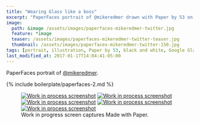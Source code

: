 ```yaml
---
title: "Wearing Glass like a boss"
excerpt: "PaperFaces portrait of @mikeredmer drawn with Paper by 53 on an iPad."
image: 
  path: &image /assets/images/paperfaces-mikeredmer-twitter.jpg 
  feature: *image
  teaser: /assets/images/paperfaces-mikeredmer-twitter-teaser.jpg
  thumbnail: /assets/images/paperfaces-mikeredmer-twitter-150.jpg
tags: [portrait, illustration, Paper by 53, black and white, Google Glass]
last_modified_at: 2017-01-17T14:04:41-05:00
---
```


PaperFaces portrait of [@mikeredmer](http://twitter.com/mikeredmer).

{% include boilerplate/paperfaces-2.md %}

<figure class="third">
	<a href="{{ site.url }}/assets/images/paperfaces-mikeredmer-process-1-lg.jpg"><img src="{{ site.url }}/assets/images/paperfaces-mikeredmer-process-1-600.jpg" alt="Work in process screenshot"></a>
	<a href="{{ site.url }}/assets/images/paperfaces-mikeredmer-process-2-lg.jpg"><img src="{{ site.url }}/assets/images/paperfaces-mikeredmer-process-2-600.jpg" alt="Work in process screenshot"></a>
	<a href="{{ site.url }}/assets/images/paperfaces-mikeredmer-process-3-lg.jpg"><img src="{{ site.url }}/assets/images/paperfaces-mikeredmer-process-3-600.jpg" alt="Work in process screenshot"></a>
	<a href="{{ site.url }}/assets/images/paperfaces-mikeredmer-process-4-lg.jpg"><img src="{{ site.url }}/assets/images/paperfaces-mikeredmer-process-4-600.jpg" alt="Work in process screenshot"></a>
	<a href="{{ site.url }}/assets/images/paperfaces-mikeredmer-process-5-lg.jpg"><img src="{{ site.url }}/assets/images/paperfaces-mikeredmer-process-5-600.jpg" alt="Work in process screenshot"></a>
	<figcaption>Work in progress screen captures Made with Paper.</figcaption>
</figure>
